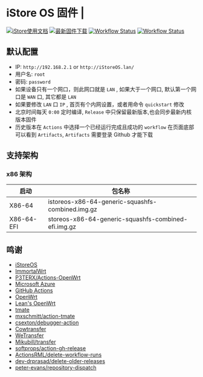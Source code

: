 # iStore OS 固件 | 

[![iStore使用文档](https://img.shields.io/badge/使用文档-iStore%20OS-brightgreen?style=flat-square)](https://doc.linkease.com/zh/guide/istoreos) [![最新固件下载](https://img.shields.io/github/v/release/draco-china/istoreos-rk35xx-actions?style=flat-square&label=最新固件下载)](../../releases/latest)
[![Workflow Status](https://github.com/Jaykwok2999/istoreos-actions/actions/workflows/Builser-iStoreOS-X86_64.yml/badge.svg)](https://github.com/Jaykwok2999/istoreos-actions/actions/workflows/Builser-iStoreOS-X86_64.yml)
[![Workflow Status](https://github.com/Jaykwok2999/istoreos-actions/actions/workflows/Builser-immortalwrt-X86_64.yml/badge.svg)](https://github.com/Jaykwok2999/istoreos-actions/actions/workflows/Builser-immortalwrt-X86_64.yml)

## 默认配置

- IP: `http://192.168.2.1` or `http://iStoreOS.lan/`
- 用户名: `root`
- 密码: `password`
- 如果设备只有一个网口，则此网口就是 `LAN` , 如果大于一个网口, 默认第一个网口是 `WAN` 口, 其它都是 `LAN`
- 如果要修改 `LAN` 口 `IP` , 首页有个内网设置，或者用命令 `quickstart` 修改
- 北京时间每天 `0:00` 定时编译, `Release` 中只保留最新版本,也会同步最新内核版本固件
- 历史版本在 `Actions` 中选择一个已经运行完成且成功的 `workflow` 在页面底部可以看到 `Artifacts`, `Artifacts` 需要登录 Github 才能下载

## 支持架构

### x86 架构

| 启动       | 包名称                                              |
| ---------- | --------------------------------------------------- |
| X86-64     | istoreos-x86-64-generic-squashfs-combined.img.gz    |
| X86-64-EFI | storeos-x86-64-generic-squashfs-combined-efi.img.gz |

## 鸣谢

- [iStoreOS](https://github.com/istoreos/istoreos)
- [ImmortalWrt](https://github.com/immortalwrt/immortalwrt)
- [P3TERX/Actions-OpenWrt](https://github.com/P3TERX/Actions-OpenWrt)
- [Microsoft Azure](https://azure.microsoft.com)
- [GitHub Actions](https://github.com/features/actions)
- [OpenWrt](https://github.com/openwrt/openwrt)
- [Lean&#39;s OpenWrt](https://github.com/coolsnowwolf/lede)
- [tmate](https://github.com/tmate-io/tmate)
- [mxschmitt/action-tmate](https://github.com/mxschmitt/action-tmate)
- [csexton/debugger-action](https://github.com/csexton/debugger-action)
- [Cowtransfer](https://cowtransfer.com)
- [WeTransfer](https://wetransfer.com/)
- [Mikubill/transfer](https://github.com/Mikubill/transfer)
- [softprops/action-gh-release](https://github.com/softprops/action-gh-release)
- [ActionsRML/delete-workflow-runs](https://github.com/ActionsRML/delete-workflow-runs)
- [dev-drprasad/delete-older-releases](https://github.com/dev-drprasad/delete-older-releases)
- [peter-evans/repository-dispatch](https://github.com/peter-evans/repository-dispatch)
